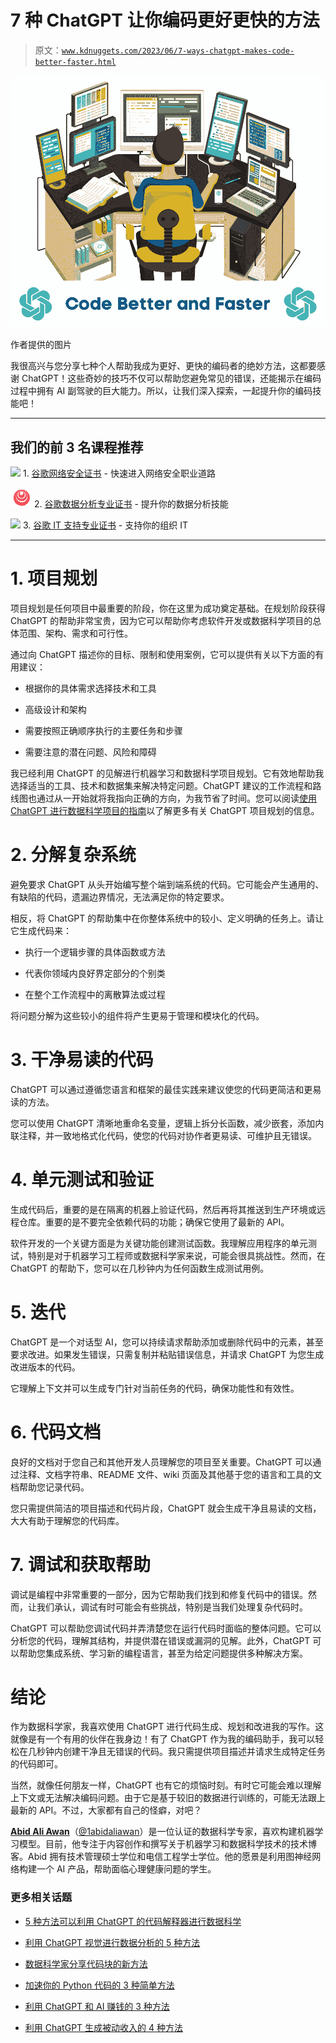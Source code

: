 # 7 种 ChatGPT 让你编码更好更快的方法

> 原文：[`www.kdnuggets.com/2023/06/7-ways-chatgpt-makes-code-better-faster.html`](https://www.kdnuggets.com/2023/06/7-ways-chatgpt-makes-code-better-faster.html)

![7 种 ChatGPT 让你编码更好更快的方法](img/3e74c2f9dbe0cc2dd09f2f1491095850.png)

作者提供的图片

我很高兴与您分享七种个人帮助我成为更好、更快的编码者的绝妙方法，这都要感谢 ChatGPT！这些奇妙的技巧不仅可以帮助您避免常见的错误，还能揭示在编码过程中拥有 AI 副驾驶的巨大能力。所以，让我们深入探索，一起提升你的编码技能吧！

* * *

## 我们的前 3 名课程推荐

![](img/0244c01ba9267c002ef39d4907e0b8fb.png) 1\. [谷歌网络安全证书](https://www.kdnuggets.com/google-cybersecurity) - 快速进入网络安全职业道路

![](img/e225c49c3c91745821c8c0368bf04711.png) 2\. [谷歌数据分析专业证书](https://www.kdnuggets.com/google-data-analytics) - 提升你的数据分析技能

![](img/0244c01ba9267c002ef39d4907e0b8fb.png) 3\. [谷歌 IT 支持专业证书](https://www.kdnuggets.com/google-itsupport) - 支持你的组织 IT

* * *

# 1\. 项目规划

项目规划是任何项目中最重要的阶段，你在这里为成功奠定基础。在规划阶段获得 ChatGPT 的帮助非常宝贵，因为它可以帮助你考虑软件开发或数据科学项目的总体范围、架构、需求和可行性。

通过向 ChatGPT 描述你的目标、限制和使用案例，它可以提供有关以下方面的有用建议：

+   根据你的具体需求选择技术和工具

+   高级设计和架构

+   需要按照正确顺序执行的主要任务和步骤

+   需要注意的潜在问题、风险和障碍

我已经利用 ChatGPT 的见解进行机器学习和数据科学项目规划。它有效地帮助我选择适当的工具、技术和数据集来解决特定问题。ChatGPT 建议的工作流程和路线图也通过从一开始就将我指向正确的方向，为我节省了时间。您可以阅读[使用 ChatGPT 进行数据科学项目的指南](https://www.datacamp.com/tutorial/chatgpt-data-science-projects)以了解更多有关 ChatGPT 项目规划的信息。

# 2\. 分解复杂系统

避免要求 ChatGPT 从头开始编写整个端到端系统的代码。它可能会产生通用的、有缺陷的代码，遗漏边界情况，无法满足你的特定要求。

相反，将 ChatGPT 的帮助集中在你整体系统中的较小、定义明确的任务上。请让它生成代码来：

+   执行一个逻辑步骤的具体函数或方法

+   代表你领域内良好界定部分的个别类

+   在整个工作流程中的离散算法或过程

将问题分解为这些较小的组件将产生更易于管理和模块化的代码。

# 3. 干净易读的代码

ChatGPT 可以通过遵循您语言和框架的最佳实践来建议使您的代码更简洁和更易读的方法。

您可以使用 ChatGPT 清晰地重命名变量，逻辑上拆分长函数，减少嵌套，添加内联注释，并一致地格式化代码，使您的代码对协作者更易读、可维护且无错误。

# 4. 单元测试和验证

生成代码后，重要的是在隔离的机器上验证代码，然后再将其推送到生产环境或远程仓库。重要的是不要完全依赖代码的功能；确保它使用了最新的 API。

软件开发的一个关键方面是为关键功能创建测试函数。我理解应用程序的单元测试，特别是对于机器学习工程师或数据科学家来说，可能会很具挑战性。然而，在 ChatGPT 的帮助下，您可以在几秒钟内为任何函数生成测试用例。

# 5. 迭代

ChatGPT 是一个对话型 AI，您可以持续请求帮助添加或删除代码中的元素，甚至要求改进。如果发生错误，只需复制并粘贴错误信息，并请求 ChatGPT 为您生成改进版本的代码。

它理解上下文并可以生成专门针对当前任务的代码，确保功能性和有效性。

# 6. 代码文档

良好的文档对于您自己和其他开发人员理解您的项目至关重要。ChatGPT 可以通过注释、文档字符串、README 文件、wiki 页面及其他基于您的语言和工具的文档帮助您记录代码。

您只需提供简洁的项目描述和代码片段，ChatGPT 就会生成干净且易读的文档，大大有助于理解您的代码库。

# 7. 调试和获取帮助

调试是编程中非常重要的一部分，因为它帮助我们找到和修复代码中的错误。然而，让我们承认，调试有时可能会有些挑战，特别是当我们处理复杂代码时。

ChatGPT 可以帮助您调试代码并弄清楚您在运行代码时面临的整体问题。它可以分析您的代码，理解其结构，并提供潜在错误或漏洞的见解。此外，ChatGPT 可以帮助您集成系统、学习新的编程语言，甚至为给定问题提供多种解决方案。

# 结论

作为数据科学家，我喜欢使用 ChatGPT 进行代码生成、规划和改进我的写作。这就像是有一个有用的伙伴在我身边！有了 ChatGPT 作为我的编码助手，我可以轻松在几秒钟内创建干净且无错误的代码。我只需提供项目描述并请求生成特定任务的代码即可。

当然，就像任何朋友一样，ChatGPT 也有它的烦恼时刻。有时它可能会难以理解上下文或无法解决编码问题。由于它是基于较旧的数据进行训练的，可能无法跟上最新的 API。不过，大家都有自己的怪癖，对吧？

**[Abid Ali Awan](https://www.polywork.com/kingabzpro)**（[@1abidaliawan](https://twitter.com/1abidaliawan)）是一位认证的数据科学专家，喜欢构建机器学习模型。目前，他专注于内容创作和撰写关于机器学习和数据科学技术的技术博客。Abid 拥有技术管理硕士学位和电信工程学士学位。他的愿景是利用图神经网络构建一个 AI 产品，帮助面临心理健康问题的学生。

### 更多相关话题

+   [5 种方法可以利用 ChatGPT 的代码解释器进行数据科学](https://www.kdnuggets.com/2023/08/5-ways-chatgpt-code-interpreter-data-science.html)

+   [利用 ChatGPT 视觉进行数据分析的 5 种方法](https://www.kdnuggets.com/5-ways-you-can-use-chatgpt-vision-for-data-analysis)

+   [数据科学家分享代码块的新方法](https://www.kdnuggets.com/2022/03/new-ways-sharing-code-blocks.html)

+   [加速你的 Python 代码的 3 种简单方法](https://www.kdnuggets.com/2022/10/3-simple-ways-speed-python-code.html)

+   [利用 ChatGPT 和 AI 赚钱的 3 种方法](https://www.kdnuggets.com/3-ways-to-make-money-with-chatgpt-and-ai)

+   [利用 ChatGPT 生成被动收入的 4 种方法](https://www.kdnuggets.com/2023/03/4-ways-generate-passive-income-chatgpt.html)

